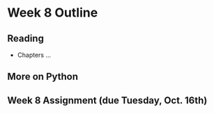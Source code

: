 # Week 8 Outline

## Reading
- Chapters ...


## More on Python


## Week 8 Assignment (due Tuesday, Oct. 16th)
